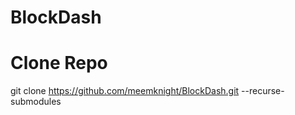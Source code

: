 # BlockDash

# Clone Repo
git clone https://github.com/meemknight/BlockDash.git --recurse-submodules

